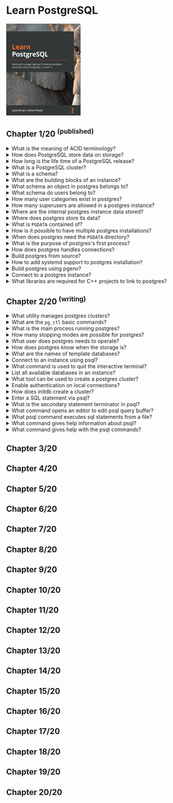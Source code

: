 # Learn PostgreSQL
<img src="../../../covers/9781838985288.jpg" width="200"/>

## Chapter 1/20 <sup>(published)</sup>

<details>
<summary>What is the meaning of ACID terminology?</summary>

> **Description**
>
> - **Atomicity**: Complex database operations is proccessed as a single
>   instruction.
> - **Consistency**: Data within the database will not be corrupted due to
>   partially performed operations.
> - **Isolation**: Allows database to handle concurrency, without interleaved
>   changes.
> - **Durability**: Database engine is supposed to protect the data it
>   contains, even in the case of software and hardware failures.
>
> ---
> **Resources**
> - Learn PostgreSQL - Chapter 1/20
> ---
</details>

<details>
<summary>How does PostgreSQL store data on storage?</summary>

> **Description**
>
> PostgreSQL stores its data on storage system in binary format and this format
> could possibly change between major versions.
>
> ---
> **Resources**
> - Learn PostgreSQL - Chapter 1/20
> ---
</details>

<details>
<summary>How long is the life time of a PostgreSQL release?</summary>

> **Description**
>
> PostgreSQL provides support and upgrades for 5 years after a new release is
> issued; after this length of time, a major release will reach its end of life
> (EOL) and PostgreSQL developers will no longer maintain it.
>
> ---
> **Resources**
> - Learn PostgreSQL - Chapter 1/20
> ---
</details>

<details>
<summary>What is a PostgreSQL cluster?</summary>

> **Description**
>
> A PostgreSQL instance is called a cluster because a single instance can serve
> and handle multiple databases.
>
> ---
> **Resources**
> - Learn PostgreSQL - Chapter 1/20
> ---
</details>

<details>
<summary>What is a schema?</summary>

> **Description**
>
> A database can be organized into namespaces, called schemas. Schemas cannot
> be nested, so they represent a flat namespace.
>
> ---
> **Resources**
> - Learn PostgreSQL - Chapter 1/20
> ---
</details>

<details>
<summary>What are the building blocks of an instance?</summary>

> **Description**
>
> Database objects are represented by everything the user can create and manage
> within the database; for instance, tables, functions, triggers, and data
> types.
>
> ---
> **Resources**
> - Learn PostgreSQL - Chapter 1/20
> ---
</details>

<details>
<summary>What schema an object in postgres belongs to?</summary>

> **Description**
>
> Every object belongs to one and only one schema that, if not specified, is
> the default public schema.
>
> ---
> **Resources**
> - Learn PostgreSQL - Chapter 1/20
> ---
</details>

<details>
<summary>What schema do users belong to?</summary>

> **Description**
>
> Users are defined at a cluster-wide level, which means they are not tied to a
> particular database in the cluster.
>
> ---
> **Resources**
> - Learn PostgreSQL - Chapter 1/20
> ---
</details>

<details>
<summary>How many user categories exist in postgres?</summary>

> **Description**
>
> PostgreSQL has two user categories: normal users who can connect to and
> handle databases and objects, and superusers who can do anything with any
> database object.
>
> ---
> **Resources**
> - Learn PostgreSQL - Chapter 1/20
> ---
</details>

<details>
<summary>How many superusers are allowed in a postgres instance?</summary>

> **Description**
>
> PostgreSQL allows the configuration of as many superusers as you need, and
> every superuser has the very same permissions.
>
> ---
> **Resources**
> - Learn PostgreSQL - Chapter 1/20
> ---
</details>

<details>
<summary>Where are the internal postgres instance data stored?</summary>

> **Description**
>
> PostgreSQL internal data, such as users, databases, namespaces,
> configuration, and database runtime status, is provided by means of catalogs,
> which are special tables that present information in a SQL-interactive way.
>
> ---
> **Resources**
> - Learn PostgreSQL - Chapter 1/20
> ---
</details>

<details>
<summary>Where does postgres store its data?</summary>

> **Description**
>
> PostgreSQL stores all of its content in a single filesystem directory known
> as `PGDATA`.
>
> ---
> **Resources**
> - Learn PostgreSQL - Chapter 1/20
> ---
</details>

<details>
<summary>What is <code>PGDATA</code> contained of?</summary>

> **Description**
>
> The `PGDATA` directory represents what the cluster is serving as databases, and
> it consists of at least the write-ahead logs (WALs) and the data storage.
>
> ---
> **Resources**
> - Learn PostgreSQL - Chapter 1/20
> ---
</details>

<details>
<summary>How is it possible to have multiple postgres installations?</summary>

> **Description**
>
> It is possible to have a single installation of PostgreSQL and make it switch
> to different `PGDATA` directories to deliver different content.
>
> ---
> **Resources**
> - Learn PostgreSQL - Chapter 1/20
> ---
</details>

<details>
<summary>When does postgres need the <code>PGDATA</code> directory?</summary>

> **Description**
>
> The `PGDATA` directory needs to be initialized by creation of the directory
> structure within it before it can be used by PostgreSQL.
>
> ---
> **Resources**
> - Learn PostgreSQL - Chapter 1/20
> ---
</details>

<details>
<summary>What is the purpose of postgres's first process?</summary>

> **Description**
>
> The first single process of PostgreSQL is **postmaster** which waits for incoming
> client connections.
>
> ---
> **Resources**
> - Learn PostgreSQL - Chapter 1/20
> ---
</details>

<details>
<summary>How does postgres handles connections?</summary>

> **Description**
>
> The postmaster process forks backend processes which each of them serve one
> and only one connection.
>
> ---
> **Resources**
> - Learn PostgreSQL - Chapter 1/20
> ---
</details>

<details>
<summary>Build postgres from source?</summary>

> **Description**
>
> First build the project:
>
> ```sh
> git clone https://github.com - https://github.com/postgresql/postgresql
> cd postgresql
> git checkout <latest>
> ./configure --prefix=$HOME/.local
> make
> make install
> ``````
>
> Create postgres user and initialize database:
>
> ```sh
> sudo useradd postgres
> sudo mkdir /opt/postgres
> sudo chown postgres:postgres /opt/postgres
> initdb -D /opt/postgresql
> ``````
>
> ---
> **Resources**
> - Learn PostgreSQL - Chapter 1/20
> ---
</details>

<details>
<summary>How to add systemd support to postgres installation?</summary>

> **Description**
>
> ```sh
> ./configure --prefix=$HOME/.local --with-systemd
> ``````
>
> ---
> **Resources**
> - Learn PostgreSQL - Chapter 1
> ---
> **References**
> ---
</details>

<details>
<summary>Build postgres using pgenv?</summary>

> **Description**
>
> ```sh
> git clone https://github.com - https://github.com/theory/pgenv
> cp pgenv/bin/pgenv ~/.local/bin/
> pgenv available
> pgenv build <version>
> ``````
>
> ---
> **Resources**
> - Learn PostgreSQL - Chapter 1/20
> ---
</details>

<details>
<summary>Connect to a postgres instance?</summary>

> **Description**
>
> ```sh
> psql -U postgres -h localhost template1
> ``````
>
> ---
> **Resources**
> - Learn PostgreSQL - Chapter 1/20
> ---
</details>

<details>
<summary>What libraries are required for C++ projects to link to postgres?</summary>

> **Description**
>
> ```cmake
> target_link_libraries(executable PRIVATE pq pqxx)
> ``````
>
> ---
> **Resources**
> - Learn PostgreSQL - Chapter 1
> ---
> **References**
> ---
</details>

## Chapter 2/20 <sup>(writing)</sup>

<details>
<summary>What utility manages postgres clusters?</summary>

> **Description**
>
> `pg_ctl` command-line utility is shipped with postgres that helps in managing
> the clusters.
>
> ---
> **Resources**
> - Learn PostgreSQL - Chapter 2
> ---
> **References**
> ---
</details>

<details>
<summary>What are the <code>pg_ctl</code> basic commands?</summary>

> **Description**
>
> * `start`, `stop`, and `restart` execute the corresponding actions.
> * `status` reports current status of cluster.
> * `reload` reloads the configuration.
> * `initdb` or briefly `init` executes the initialization of the cluster.
> * `promote` is used when the cluster is running as a subordinate server in a
>   replication setup and now must be detached from the origin master and
>   become independent.
>
> ---
> **Resources**
> - Learn PostgreSQL - Chapter 2
> ---
> **References**
> ---
</details>

<details>
<summary>What is the main process running postgres?</summary>

> **Description**
>
> `postmaster` process is started by `pg_ctl start` and prints
> `$PGENV_ROOT/bin/postgres` when it runs.
>
> ---
> **Resources**
> - Learn PostgreSQL - Chapter 2
> ---
> **References**
> ---
</details>

<details>
<summary>How many stopping modes are possible for postgres?</summary>

> **Description**
>
> * `smart`: waits for connected clients to disconnect first
> * `fast`: immediately disconnects clients but cleans up before exit
> * `immediate`: aborts every postgres process and exists
>
> ```sh
> $PGENV_ROOT/bin/postgres stop -m smart
> ``````
>
> By default `fast` stop mode is the default.
>
> ---
> **Resources**
> - Learn PostgreSQL - Chapter 2
> ---
> **References**
> ---
</details>

<details>
<summary>What user does postgres needs to operate?</summary>

> **Description**
>
> Postgres must be run by an unprivileged user.
> Postgres is run by a normal user usually named `postgres`.
>
> ```sh
> sudo -E -u postgres pg_ctl stop
> ``````
>
> ---
> **Resources**
> - Learn PostgreSQL - Chapter 2
> ---
> **References**
> ---
</details>

<details>
<summary>How does postgres know when the storage is?</summary>

> **Description**
>
> That almost every Postgres-related command searches for the value of PGDATA
> as an environmental variable or as a `-D` command-line option.
>
> ```sh
> export PGDATA=/opt
> pg_ctl status -D /usr/local
> ``````
>
> Option `-D` precedes using environment variables.
>
> ---
> **Resources**
> - Learn PostgreSQL - Chapter 2
> ---
> **References**
> ---
</details>

<details>
<summary>What are the names of template databases?</summary>

> **Description**
>
> `template0` and `template1` are first databases. `template0` is a safe copy
> for rebuilding in case `template1` is accidentally damaged or removed.
>
> ---
> **Resources**
> - Learn PostgreSQL - Chapter 2
> ---
> **References**
> ---
</details>

<details>
<summary>Connect to an instance using psql?</summary>

> **Description**
>
> You can either use command options or use a connection string to address a
> cluster.
>
> ```sh
> psql -U <username> -h <hostname> -d <database>
> psql postgresql://username@hostname:5432/database
> ``````
>
> ---
> **Resources**
> - Learn PostgreSQL - Chapter 2
> ---
> **References**
> ---
</details>

<details>
<summary>What command is used to quit the interactive terminal?</summary>

> **Description**
>
> ```psql
> \q
> ``````
>
> ---
> **Resources**
> - Learn PostgreSQL - Chapter 2
> ---
> **References**
> ---
</details>

<details>
<summary>List all available databases in an instance?</summary>

> **Description**
>
> ```sh
> psql -l
> ``````
>
> ---
> **Resources**
> - Learn PostgreSQL - Chapter 2
> ---
> **References**
> ---
</details>

<details>
<summary>What tool can be used to create a postgres cluster?</summary>

> **Description**
>
> When you connect to an instance, you connect to one of the nodes in the
> cluster.
>
> ```sh
> ${PGENV_ROOT}/bin/initdb
> ``````
>
> ---
> **Resources**
> - Learn PostgreSQL - Chapter 2
> ---
> **References**
> ---
</details>

<details>
<summary>Enable authentication on local connections?</summary>

> **Description**
>
> Trust is enabled on local connections by default. You can change this by
> editing `pg_hba.conf` or using the option `-A`, or `--auth-local` and
> `--auth-host`, the next time you run initdb.
>
> ```psql
> ${PGENV_ROOT}/bin/initdb --auth-local --auth-host
> ``````
>
> ---
> **Resources**
> - Learn PostgreSQL - Chapter 2
> ---
> **References**
> ---
</details>

<details>
<summary>How does initdb create a cluster?</summary>

> **Description**
>
> Postgres builds the filesystem layout of `PGDATA` directory and builds two
> template databases `template0` and `template1`.
>
> ---
> **Resources**
> - Learn PostgreSQL - Chapter 2
> ---
> **References**
> ---
</details>

<details>
<summary>Enter a SQL statement via psql?</summary>

> **Description**
>
> ```sh
> su -u postgres psql -d template1 -h postgres
> ``````
>
> ```psql
> select current_time;
> ``````
>
> ---
> **Resources**
> - Learn PostgreSQL - Chapter 2
> ---
> **References**
> ---
</details>

<details>
<summary>What is the secondary statement terminator in psql?</summary>

> **Description**
>
> ```psql
> select current_time \g
> ``````
>
> ---
> **Resources**
> - Learn PostgreSQL - Chapter 2
> ---
> **References**
> ---
</details>

<details>
<summary>What command opens an editor to edit psql query buffer?</summary>

> **Description**
>
> ```psql
> \e
> ``````
>
> Opens the editor specified in `EDITOR` environment variable.
>
> ---
> **Resources**
> - Learn PostgreSQL - Chapter 2
> ---
> **References**
> ---
</details>

<details>
<summary>What psql command executes sql statements from a file?</summary>

> **Description**
>
> ```psql
> \i <file>
> ``````
>
> ---
> **Resources**
> - Learn PostgreSQL - Chapter 2
> ---
> **References**
> ---
</details>

<details>
<summary>What command gives help information about psql?</summary>

> **Description**
>
> ```psql
> \h select
> ``````
>
> ---
> **Resources**
> - Learn PostgreSQL - Chapter 2
> ---
> **References**
> ---
</details>

<details>
<summary>What command gives help with the psql commands?</summary>

> **Description**
>
> ```psql
> \?
> ``````
>
> ---
> **Resources**
> - Learn PostgreSQL - Chapter 2
> ---
> **References**
> ---
</details>

## Chapter 3/20
## Chapter 4/20
## Chapter 5/20
## Chapter 6/20
## Chapter 7/20
## Chapter 8/20
## Chapter 9/20
## Chapter 10/20
## Chapter 11/20
## Chapter 12/20
## Chapter 13/20
## Chapter 14/20
## Chapter 15/20
## Chapter 16/20
## Chapter 17/20
## Chapter 18/20
## Chapter 19/20
## Chapter 20/20
